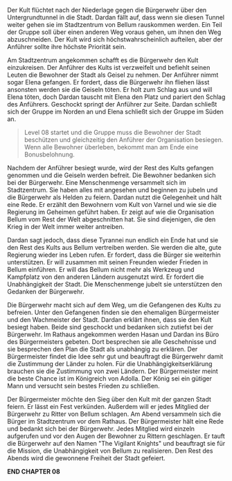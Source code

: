 Der Kult flüchtet nach der Niederlage gegen die Bürgerwehr über den Untergrundtunnel in die Stadt. Dardan fällt auf, dass wenn sie diesen Tunnel weiter gehen sie im Stadtzentrum von Bellum rauskommen werden. Ein Teil der Gruppe soll über einen anderen Weg voraus gehen, um ihnen den Weg abzuschneiden. Der Kult wird sich höchstwahrscheinlich aufteilen, aber der Anführer sollte ihre höchste Priorität sein.

Am Stadtzentrum angekommen schafft es die Bürgerwehr den Kult einzukreisen. Der Anführer des Kults ist verzweifelt und befiehlt seinen Leuten die Bewohner der Stadt als Geisel zu nehmen. Der Anführer nimmt sogar Elena gefangen. Er fordert, dass die Bürgerwehr ihn fliehen lässt ansonsten werden sie die Geiseln töten. Er holt zum Schlag aus und will Elena töten, doch Dardan tauscht mit Elena den Platz und pariert den Schlag des Anführers. Geschockt springt der Anführer zur Seite. Dardan schließt sich der Gruppe im Norden an und Elena schließt sich der Gruppe im Süden an.

> Level 08 startet und die Gruppe muss die Bewohner der Stadt beschützen und gleichzeitig den Anführer der Organisation besiegen. Wenn alle Bewohner überleben, bekommt man am Ende eine Bonusbelohnung.

Nachdem der Anführer besiegt wurde, wird der Rest des Kults gefangen genommen und die Geiseln werden befreit. Die Bewohner bedanken sich bei der Bürgerwehr. Eine Menschenmenge versammelt sich im Stadtzentrum. Sie haben alles mit angesehen und beginnen zu jubeln und die Bürgerwehr als Helden zu feiern. Dardan nutzt die Gelegenheit und hält eine Rede. Er erzählt den Bewohnern vom Kult von Varnel und wie sie die Regierung im Geheimen geführt haben. Er zeigt auf wie die Organisation Bellum vom Rest der Welt abgeschnitten hat. Sie sind diejenigen, die den Krieg in der Welt immer weiter antreiben.

Dardan sagt jedoch, dass diese Tyrannei nun endlich ein Ende hat und sie den Rest des Kults aus Bellum vertreiben werden. Sie werden die alte, gute Regierung wieder ins Leben rufen. Er fordert, dass die Bürger sie weiterhin unterstützen. Er will zusammen mit seinen Freunden wieder Frieden in Bellum einführen. Er will das Bellum nicht mehr als Werkzeug und Kampfplatz von den anderen Ländern ausgenutzt wird. Er fordert die Unabhängigkeit der Stadt. Die Menschenmenge jubelt sie unterstützen den Gedanken der Bürgerwehr.

Die Bürgerwehr macht sich auf dem Weg, um die Gefangenen des Kults zu befreien. Unter den Gefangenen finden sie den ehemaligen Bürgermeister und den Wachmeister der Stadt. Dardan erklärt ihnen, dass sie den Kult besiegt haben. Beide sind geschockt und bedanken sich zutiefst bei der Bürgerwehr. Im Rathaus angekommen werden Hasan und Dardan ins Büro des Bürgermeisters gebeten. Dort besprechen sie alle Geschehnisse und sie besprechen den Plan die Stadt als unabhängig zu erklären. Der Bürgermeister findet die Idee sehr gut und beauftragt die Bürgerwehr damit die Zustimmung der Länder zu holen. Für die Unabhängigkeitserklärung brauchen sie die Zustimmung von zwei Ländern. Der Bürgermeister meint die beste Chance ist im Königreich von Adolla. Der König sei ein gütiger Mann und versucht sein bestes Frieden zu schließen.

Der Bürgermeister möchte den Sieg über den Kult mit der ganzen Stadt feiern. Er lässt ein Fest verkünden. Außerdem will er jedes Mitglied der Bürgerwehr zu Ritter von Bellum schlagen. Am Abend versammeln sich die Bürger im Stadtzentrum vor dem Rathaus. Der Bürgermeister hält eine Rede und bedankt sich bei der Bürgerwehr. Jedes Mitglied wird einzeln aufgerufen und vor den Augen der Bewohner zu Rittern geschlagen. Er tauft die Bürgerwehr auf den Namen "The Vigilant Knights" und beauftragt sie für die Mission, die Unabhängigkeit von Bellum zu realisieren. Den Rest des Abends wird die gewonnene Freiheit der Stadt gefeiert.

**END CHAPTER 08**

